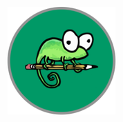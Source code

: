 <p align="center">
  <img src="https://github.com/Alru33/notepad/blob/main/image/notepad.png" width="250">
</p>

